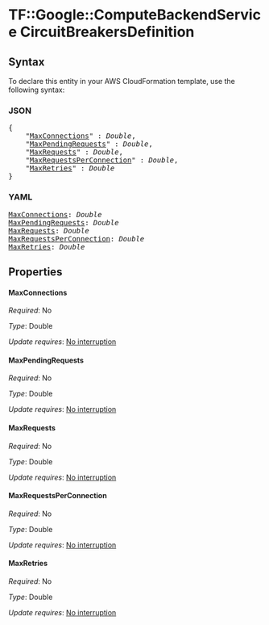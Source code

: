 # TF::Google::ComputeBackendService CircuitBreakersDefinition

## Syntax

To declare this entity in your AWS CloudFormation template, use the following syntax:

### JSON

<pre>
{
    "<a href="#maxconnections" title="MaxConnections">MaxConnections</a>" : <i>Double</i>,
    "<a href="#maxpendingrequests" title="MaxPendingRequests">MaxPendingRequests</a>" : <i>Double</i>,
    "<a href="#maxrequests" title="MaxRequests">MaxRequests</a>" : <i>Double</i>,
    "<a href="#maxrequestsperconnection" title="MaxRequestsPerConnection">MaxRequestsPerConnection</a>" : <i>Double</i>,
    "<a href="#maxretries" title="MaxRetries">MaxRetries</a>" : <i>Double</i>
}
</pre>

### YAML

<pre>
<a href="#maxconnections" title="MaxConnections">MaxConnections</a>: <i>Double</i>
<a href="#maxpendingrequests" title="MaxPendingRequests">MaxPendingRequests</a>: <i>Double</i>
<a href="#maxrequests" title="MaxRequests">MaxRequests</a>: <i>Double</i>
<a href="#maxrequestsperconnection" title="MaxRequestsPerConnection">MaxRequestsPerConnection</a>: <i>Double</i>
<a href="#maxretries" title="MaxRetries">MaxRetries</a>: <i>Double</i>
</pre>

## Properties

#### MaxConnections

_Required_: No

_Type_: Double

_Update requires_: [No interruption](https://docs.aws.amazon.com/AWSCloudFormation/latest/UserGuide/using-cfn-updating-stacks-update-behaviors.html#update-no-interrupt)

#### MaxPendingRequests

_Required_: No

_Type_: Double

_Update requires_: [No interruption](https://docs.aws.amazon.com/AWSCloudFormation/latest/UserGuide/using-cfn-updating-stacks-update-behaviors.html#update-no-interrupt)

#### MaxRequests

_Required_: No

_Type_: Double

_Update requires_: [No interruption](https://docs.aws.amazon.com/AWSCloudFormation/latest/UserGuide/using-cfn-updating-stacks-update-behaviors.html#update-no-interrupt)

#### MaxRequestsPerConnection

_Required_: No

_Type_: Double

_Update requires_: [No interruption](https://docs.aws.amazon.com/AWSCloudFormation/latest/UserGuide/using-cfn-updating-stacks-update-behaviors.html#update-no-interrupt)

#### MaxRetries

_Required_: No

_Type_: Double

_Update requires_: [No interruption](https://docs.aws.amazon.com/AWSCloudFormation/latest/UserGuide/using-cfn-updating-stacks-update-behaviors.html#update-no-interrupt)

